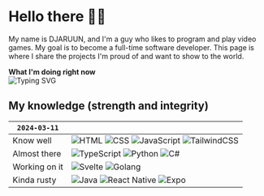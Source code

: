 
#  Hello there 👋🏼
My name is DJARUUN, and I'm a guy who likes to program and play video games. My goal is to become a full-time software developer. This page is where I share the projects I'm proud of and want to show to the world.

**What I'm doing right now**<br>
![Typing SVG](https://readme-typing-svg.demolab.com?font=Cascadia+Code&size=15&pause=500&color=006AFF&random=true&width=435&height=40&lines=programming+intensively;jaywalking+over+trafficked+streets;ranking+up+in+vscode;playing+minecraft;forfeiting+just+before+losing;asking+chatgpt+for+help;eating+lunch;sleeping;reading+documentation;visiting+among.us;watching+youtube;pythoning+all+over+the+place;hating+php;loving+frameworks;googling+error+messages;creating+ASCII+art;discovering+easter+eggs+in+code;emoji-coding+for+extra+flare;randomizing+variable+names;debating+tabs+vs+spaces;navigating+git+mazes;experiencing+impostor+syndrome;redefining+function+names+for+fun;chasing+bugs+like+treasure+hunts;emoji-committing+for+expressive+version+control;accidentally+creating+infinite+loops;debugging+with+sheer+determination;trying+not+to+break+the+build;memorizing+shortcut+keys;coding+like+a+boss;giggling+at+code+puns;asking+Stack+Overflow+for+relationship+advice;debugging+furiously;merging+conflicts;optimizing+SQL+queries;designing+UI+mockups;deploying+to+production;coding+late+into+the+night;learning+new+libraries;celebrating+successful+deployments;experimenting+with+AI;writing+tech+blog+posts;refactoring+legacy+code;embracing+agile+development;customizing+VSCode+themes;brainstorming+new+features;participating+in+hackathons;exploring+docker+containers;networking+with+developers;cheering+for+continuous+integration;embracing+the+DevOps+lifestyle;debugging+life+choices;refactoring+wardrobe+for+optimal+style;gamifying+chores+with+XP+points;creating+code+playlists+for+maximum+productivity;explaining+coding+terms+to+grandparents;practicing+code-jitsu+for+self-defense;organizing+socks+by+programming+languages;coding+recipes+for+AI+in+the+kitchen;debugging+relationships+with+syntax+errors;building+code+forts+for+creative+thinking;creating+variables+for+mood+swings;participating+in+marathons+of+coding+and+coffee;having+stand-up+comedy+meetings;playing+Tetris+with+grocery+shopping;writing+love+letters+to+keyboard+shortcuts;introducing+friends+to+the+art+of+code+puns;debugging+thoughts+for+mental+clarity;coding+bedtime+stories+for+insomniac+bugs;merging+real-life+and+fantasy+with+VR+headsets;programming+auto-reply+for+social+gatherings;creating+APIs+for+everyday+dilemmas;deploying+humor+for+daily+laughter+upgrades;commenting+on+social+interactions;debugging+small+talk;crafting+code+to+avoid+phone+calls;version-controlling+introverted+moments;optimizing+quiet+time+for+max+introversion;writing+poetry+in+silence;creating+firewalls+against+unwanted+plans;merging+into+the+background+at+parties;coding+escape+routes+from+group+chats;preferring+keyboard+communication;creating+auto-reply+for+personal+bubbles;debugging+awkward+situations;organizing+virtual+hangouts+for+solo+coding;redefining+social+networks+as+WiFi+connections;using+emojis+as+introvert+expressions;programming+mindful+alone+time;configuring+personal+space+settings;building+firewalls+against+unexpected+knocks;creating+silence+as+a+default+mode;debugging+emotional+buffer+zones;version-controlling+energy+for+introvert+recharge;crafting+code+to+politely+decline+social+invitations;optimizing+solitude+for+efficiency;coding+in+headphones+for+social+isolation;creating+syntax+for+introvert+teleportation;debugging+eye-contact+avoidance;crafting+code+to+whisper+in+a+crowd;optimizing+thought+processes+for+solo+reflection)<br>

## My knowledge (strength and integrity)
|`2024-03-11`||
|-|-|
|Know well| ![HTML](https://img.shields.io/badge/HTML5-E34F26.svg?style=for-the-badge&logo=HTML5&logoColor=white) ![CSS](https://img.shields.io/badge/CSS3-1572B6.svg?style=for-the-badge&logo=CSS3&logoColor=white.) ![JavaScript](https://img.shields.io/badge/JavaScript-F7DF1E.svg?style=for-the-badge&logo=JavaScript&logoColor=black) ![TailwindCSS](https://img.shields.io/badge/Tailwind%20CSS-06B6D4.svg?style=for-the-badge&logo=Tailwind-CSS&logoColor=white)
|Almost there|![TypeScript](https://img.shields.io/badge/TypeScript-3178C6.svg?style=for-the-badge&logo=TypeScript&logoColor=white) ![Python](https://img.shields.io/badge/Python-3776AB.svg?style=for-the-badge&logo=Python&logoColor=white) ![C#](https://img.shields.io/badge/c%23-%23239120.svg?style=for-the-badge&logo=csharp&logoColor=white)|
|Working on it|![Svelte](https://img.shields.io/badge/Svelte-FF3E00.svg?style=for-the-badge&logo=Svelte&logoColor=white) ![Golang](https://img.shields.io/badge/GoLand-000000.svg?style=for-the-badge&logo=GoLand&logoColor=white)
|Kinda rusty|![Java](https://img.shields.io/badge/java-%23ED8B00.svg?style=for-the-badge&logo=openjdk&logoColor=white) ![React Native](https://img.shields.io/badge/react_native-%2320232a.svg?style=for-the-badge&logo=react&logoColor=%2361DAFB) ![Expo](https://img.shields.io/badge/Expo-000020.svg?style=for-the-badge&logo=Expo&logoColor=white)|
<!--
|Just started|![Rust](https://img.shields.io/badge/Rust-000000.svg?style=for-the-badge&logo=Rust&logoColor=white)|

![NextJS](https://img.shields.io/badge/Next.js-000000.svg?style=for-the-badge&logo=nextdotjs&logoColor=white)
![NuxtJS](https://img.shields.io/badge/Nuxt.js-00DC82.svg?style=for-the-badge&logo=nuxtdotjs&logoColor=white)
-->

